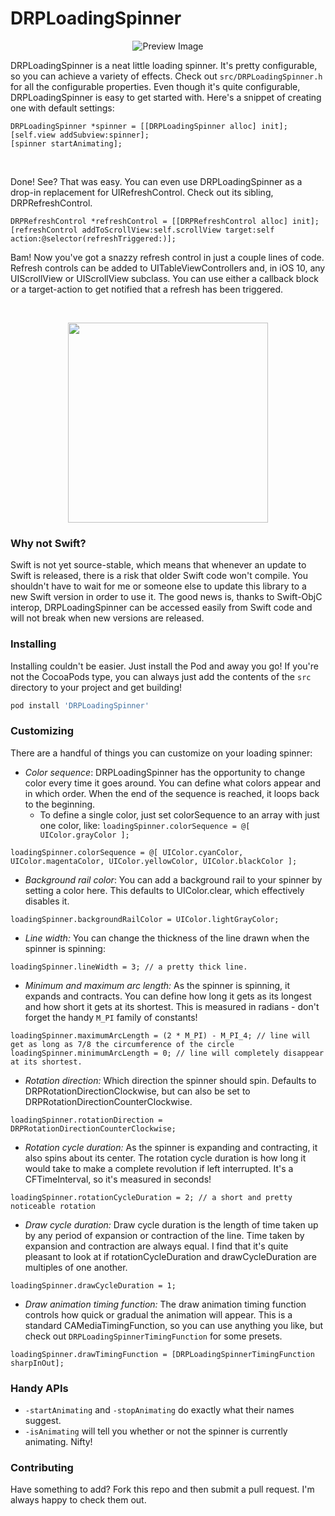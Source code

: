 # DRPLoadingSpinner

<p align="center">
  <img src="http://i.imgur.com/CppX03H.gif" alt="Preview Image"/>
</p>

DRPLoadingSpinner is a neat little loading spinner. It's pretty
configurable, so you can achieve a variety of effects. Check out
`src/DRPLoadingSpinner.h` for all the configurable properties.
Even though it's quite configurable, DRPLoadingSpinner is easy
to get started with. Here's a snippet of creating one with default
settings:

```objc
DRPLoadingSpinner *spinner = [[DRPLoadingSpinner alloc] init];
[self.view addSubview:spinner];
[spinner startAnimating];
```

<br/>

Done! See? That was easy. You can even use DRPLoadingSpinner as a drop-in replacement for UIRefreshControl. Check out its sibling, DRPRefreshControl.

```objc
DRPRefreshControl *refreshControl = [[DRPRefreshControl alloc] init];
[refreshControl addToScrollView:self.scrollView target:self action:@selector(refreshTriggered:)];
```
Bam! Now you've got a snazzy refresh control in just a couple lines of code. Refresh controls can be added to UITableViewControllers and, in iOS 10, any UIScrollView or UIScrollView subclass. You can use either a callback block or a target-action to get notified that a refresh has been triggered.

<br/>

<p align="center">
  <img src="http://imgur.com/WQcgqdf.gif" width="320" />
</p>

### Why not Swift?
Swift is not yet source-stable, which means that whenever an update to Swift is released, there is a risk that older Swift code won't compile. You shouldn't have to wait for me or someone else to update this library to a new Swift version in order to use it. The good news is, thanks to Swift-ObjC interop, DRPLoadingSpinner can be accessed easily from Swift code and will not break when new versions are released.

### Installing
Installing couldn't be easier. Just install the Pod and away you go! If you're not the CocoaPods type, you can always just add the contents of the `src` directory to your project and get building!
```ruby
pod install 'DRPLoadingSpinner'
```

### Customizing
There are a handful of things you can customize on your loading spinner:
* *Color sequence*: DRPLoadingSpinner has the opportunity to change color every time it goes around. You can define what colors appear and in which order. When the end of the sequence is reached, it loops back to the beginning.
  * To define a single color, just set colorSequence to an array with just one color, like: `loadingSpinner.colorSequence = @[ UIColor.grayColor ];`
```objc
loadingSpinner.colorSequence = @[ UIColor.cyanColor, UIColor.magentaColor, UIColor.yellowColor, UIColor.blackColor ];
```

* *Background rail color*: You can add a background rail to your spinner by setting a color here. This defaults to UIColor.clear, which effectively disables it.
```objc
loadingSpinner.backgroundRailColor = UIColor.lightGrayColor;
```

* *Line width:* You can change the thickness of the line drawn when the spinner is spinning:
```objc
loadingSpinner.lineWidth = 3; // a pretty thick line.
```

* *Minimum and maximum arc length:* As the spinner is spinning, it expands and contracts. You can define how long it gets as its longest and how short it gets at its shortest. This is measured in radians - don't forget the handy `M_PI` family of constants!
```objc
loadingSpinner.maximumArcLength = (2 * M_PI) - M_PI_4; // line will get as long as 7/8 the circumference of the circle
loadingSpinner.minimumArcLength = 0; // line will completely disappear at its shortest.
```

* *Rotation direction:* Which direction the spinner should spin. Defaults to DRPRotationDirectionClockwise, but can also be set to DRPRotationDirectionCounterClockwise.
```objc
loadingSpinner.rotationDirection = DRPRotationDirectionCounterClockwise;
```

* *Rotation cycle duration:* As the spinner is expanding and contracting, it also spins about its center. The rotation cycle duration is how long it would take to make a complete revolution if left interrupted. It's a CFTimeInterval, so it's measured in seconds!
```objc
loadingSpinner.rotationCycleDuration = 2; // a short and pretty noticeable rotation
```

* *Draw cycle duration:* Draw cycle duration is the length of time taken up by any period of expansion or contraction of the line. Time taken by expansion and contraction are always equal. I find that it's quite pleasant to look at if rotationCycleDuration and drawCycleDuration are multiples of one another.
```objc
loadingSpinner.drawCycleDuration = 1;
```

* *Draw animation timing function:* The draw animation timing function controls how quick or gradual the animation will appear. This is a standard CAMediaTimingFunction, so you can use anything you like, but check out `DRPLoadingSpinnerTimingFunction` for some presets.
```objc
loadingSpinner.drawTimingFunction = [DRPLoadingSpinnerTimingFunction sharpInOut];
```

### Handy APIs
* `-startAnimating` and `-stopAnimating` do exactly what their names suggest.
* `-isAnimating` will tell you whether or not the spinner is currently animating. Nifty!

### Contributing
Have something to add? Fork this repo and then submit a pull request. I'm always happy to check them out.
